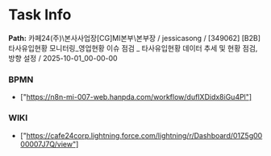 # Task Info

**Path:** 카페24(주)\본사사업장\[CG]MI본부\본부장 / jessicasong / [349062] [B2B] 타사유입현황 모니터링_영업현황 이슈 점검 _ 타사유입현황 데이터 추세 및 현황 점검, 방향 설정 / 2025-10-01_00-00-00

### BPMN
- ["https://n8n-mi-007-web.hanpda.com/workflow/dufIXDidx8iGu4Pl"]

### WIKI
- ["https://cafe24corp.lightning.force.com/lightning/r/Dashboard/01Z5g0000007J7Q/view"]

